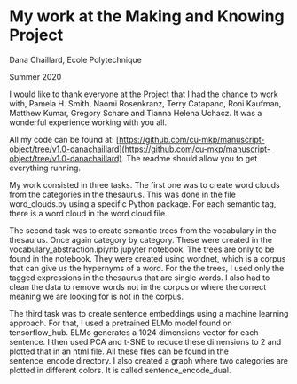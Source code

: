 # My work at the Making and Knowing Project

Dana Chaillard, Ecole Polytechnique

Summer 2020

I would like to thank everyone at the Project that I had the chance to
work with, Pamela H. Smith, Naomi Rosenkranz, Terry Catapano, Roni
Kaufman, Matthew Kumar, Gregory Schare and Tianna Helena Uchacz. It was a
wonderful experience working with you all.

All my code can be found at:
[https://github.com/cu-mkp/manuscript-object/tree/v1.0-danachaillard](https://github.com/cu-mkp/manuscript-object/tree/v1.0-danachaillard).
The readme should allow you to get everything running.

My work consisted in three tasks. The first one was to create word clouds
from the categories in the thesaurus. This was done in the file word_clouds.py
using a specific Python package. For each semantic tag, there is a word cloud in
the word cloud file.

The second task was to create semantic trees from the vocabulary in the
thesaurus. Once again category by category. These were created in the
vocabulary_abstraction.ipiynb jupyter notebook. The trees are only to be found
in the notebook. They were created using wordnet, which is a corpus that can
give us the hypernyms of a word. For the the trees, I used only the tagged
expressions in the thesaurus that are single words. I also had to clean the data
to remove words not in the corpus or where the correct meaning we are
looking for is not in the corpus.

The third task was to create sentence embeddings using a machine
learning approach. For that, I used a pretrained ELMo model found on
tensorflow_hub. ELMo generates a 1024 dimensions vector for each sentence. I
then used PCA and t-SNE to reduce these dimensions to 2 and plotted that in
an html file. All these files can be found in the sentence_encode directory. I
also created a graph where two categories are plotted in different colors. It is
called sentence_encode_dual.


